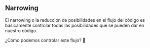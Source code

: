 ## Narrowing

El narrowing o la reducción de posibilidades en el flujo del código es básicamente controlar todas las posibilidades que se pueden dar en nuestro código.

¿Cómo podemos controlar este flujo? 🤔

